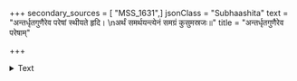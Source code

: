 +++
secondary_sources = [ "MSS_1631",]
jsonClass = "Subhaashita"
text = "अन्तर्धृतगुणैरेव परेषां स्थीयते हृदि।  \nअर्थं समर्थयन्त्येनं समग्रं कुसुमस्रजः॥"
title = "अन्तर्धृतगुणैरेव परेषाम्"

+++

<details><summary>Text</summary>

अन्तर्धृतगुणैरेव परेषां स्थीयते हृदि।  
अर्थं समर्थयन्त्येनं समग्रं कुसुमस्रजः॥
</details>
